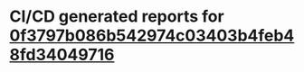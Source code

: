 # CI/CD generated reports for [0f3797b086b542974c03403b4feb48fd34049716](https://github.com/hydephp/develop/commit/0f3797b086b542974c03403b4feb48fd34049716)
